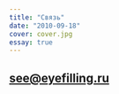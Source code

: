 ```yaml
---
title: "Связь"
date: "2010-09-18"
cover: cover.jpg
essay: true
---
```


## [see@eyefilling.ru](mailto:see@eyefilling.ru)
